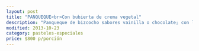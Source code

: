 ```yaml
---
layout: post
title: "PANQUEQUE<br>Con bubierta de crema vegetal"
description: "Panqueque de bizcocho sabores vainilla o chocolate; con los siguientes rellenos: chocolate crema de chocolate, manjar nuez pastelera, frambuesa chocolate, naranja, chocolate Naranja, manjar lúcuma chocolate, frutilla chocolate, pastelera manjar con nuez o almendras, lúcuma manjar nuez, chantillí frambuesa manjar."
modified: 2013-10-23
category: pasteles-especiales
price: $800 p/porción
---
```


